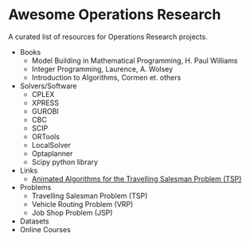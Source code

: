 # Awesome Operations Research
A curated list of resources for Operations Research projects.

* Books
  * Model Building in Mathematical Programming, H. Paul Williams
  * Integer Programming, Laurence, A. Wolsey
  * Introduction to Algorithms, Cormen et. others
* Solvers/Software
  * CPLEX
  * XPRESS
  * GUROBI
  * CBC
  * SCIP
  * ORTools
  * LocalSolver
  * Optaplanner
  * Scipy python library
* Links
  * [Animated Algorithms for the Travelling Salesman Problem (TSP)](https://stemlounge.com/animated-algorithms-for-the-traveling-salesman-problem/)
* Problems
  * Travelling Salesman Problem (TSP)
  * Vehicle Routing Problem (VRP)
  * Job Shop Problem (JSP)
* Datasets
* Online Courses
